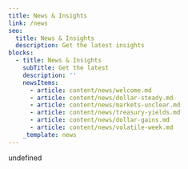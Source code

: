 ```yaml
---
title: News & Insights
link: /news
seo:
  title: News & Insights
  description: Get the latest insights
blocks:
  - title: News & Insights
    subTitle: Get the latest
    description: ''
    newsItems:
      - article: content/news/welcome.md
      - article: content/news/dollar-steady.md
      - article: content/news/markets-unclear.md
      - article: content/news/treasury-yields.md
      - article: content/news/dollar-gains.md
      - article: content/news/volatile-week.md
    _template: news
---
```


undefined

